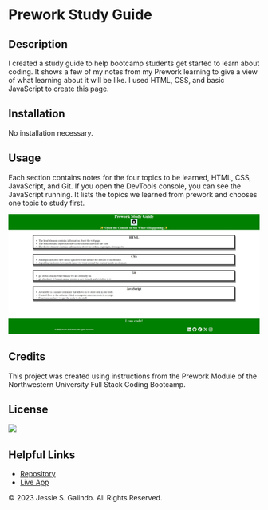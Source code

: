# Prework Study Guide

## Description

I created a study guide to help bootcamp students get started to learn about coding. It shows a few of my notes from my Prework learning to give a view of what learning about it will be like. I used HTML, CSS, and basic JavaScript to create this page.

## Installation

No installation necessary.

## Usage

Each section contains notes for the four topics to be learned, HTML, CSS, JavaScript, and Git. If you open the DevTools console, you can see the JavaScript running. It lists the topics we learned from prework and chooses one topic to study first.

![Screenshot](./assets/images/prework-study-guide.jpg)

## Credits

This project was created using instructions from the Prework Module of the Northwestern University Full Stack Coding Bootcamp.

## License

![](https://img.shields.io/badge/license-MIT-brightgreen)

## Helpful Links

- [Repository](https://github.com/MrMessyFace/prework-study-guide)
- [Live App](https://mrmessyface.github.io/prework-study-guide/)

&copy; 2023 Jessie S. Galindo. All Rights Reserved.
